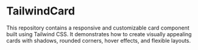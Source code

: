 # TailwindCard
This repository contains a responsive and customizable card component built using Tailwind CSS. It demonstrates how to create visually appealing cards with shadows, rounded corners, hover effects, and flexible layouts.
